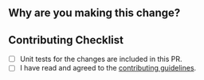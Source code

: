 ## Why are you making this change?


## Contributing Checklist
- [ ] Unit tests for the changes are included in this PR.
- [ ] I have read and agreed to the [contributing guidelines](/CONTRIBUTING.md).
